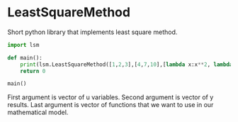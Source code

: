 # LeastSquareMethod
Short python library that implements least square method.
```python
import lsm

def main():
    print(lsm.LeastSquareMethod([1,2,3],[4,7,10],[lambda x:x**2, lambda x:x, lambda x:1]))
    return 0

main()
```
First argument is vector of u variables. Second argument is vector of y results. Last argument is vector of functions that we want to use in our mathematical model.
